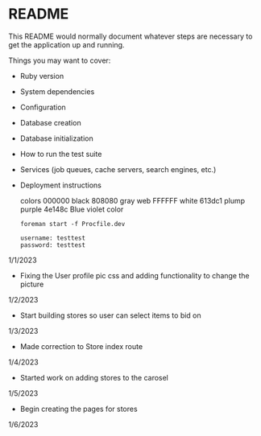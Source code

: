 # README

This README would normally document whatever steps are necessary to get the
application up and running.

Things you may want to cover:

* Ruby version

* System dependencies

* Configuration

* Database creation

* Database initialization

* How to run the test suite

* Services (job queues, cache servers, search engines, etc.)

* Deployment instructions

  colors 
     000000 black
     808080 gray web
     FFFFFF white
     613dc1 plump purple
     4e148c Blue  violet color

      foreman start -f Procfile.dev

      username: testtest
      password: testtest

1/1/2023
  * Fixing the User profile pic css and adding functionality to change the picture

1/2/2023
  * Start building stores so user can select items to bid on 

1/3/2023
  * Made correction to Store index route

1/4/2023
  * Started work on adding stores to the carosel

1/5/2023
  * Begin creating the pages for stores

1/6/2023
  
